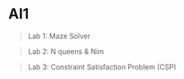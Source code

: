 # AI1

> Lab 1: Maze Solver

> Lab 2: N queens & Nim

> Lab 3: Constraint Satisfaction Problem (CSP)
